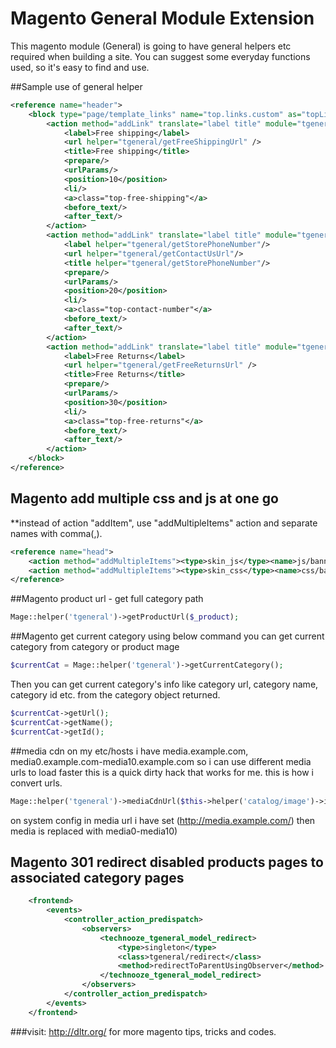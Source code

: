 Magento General Module Extension
================================

This magento module (General) is going to have general helpers etc required when building a site. You can suggest some everyday functions used, so it's easy to find and use.

##Sample use of general helper
```xml
<reference name="header">
	<block type="page/template_links" name="top.links.custom" as="topLinksCustom">
		<action method="addLink" translate="label title" module="tgeneral">
			<label>Free shipping</label>
			<url helper="tgeneral/getFreeShippingUrl" />
			<title>Free shipping</title>
			<prepare/>
			<urlParams/>
			<position>10</position>
			<li/>
			<a>class="top-free-shipping"</a>
			<before_text/>
			<after_text/>
		</action>
		<action method="addLink" translate="label title" module="tgeneral">
			<label helper="tgeneral/getStorePhoneNumber"/>
			<url helper="tgeneral/getContactUsUrl"/>
			<title helper="tgeneral/getStorePhoneNumber"/>
			<prepare/>
			<urlParams/>
			<position>20</position>
			<li/>
			<a>class="top-contact-number"</a>
			<before_text/>
			<after_text/>
		</action>
		<action method="addLink" translate="label title" module="tgeneral">
			<label>Free Returns</label>
			<url helper="tgeneral/getFreeReturnsUrl" />
			<title>Free Returns</title>
			<prepare/>
			<urlParams/>
			<position>30</position>
			<li/>
			<a>class="top-free-returns"</a>
			<before_text/>
			<after_text/>
		</action>
	</block>
</reference>
```

## Magento add multiple css and js at one go
**instead of action "addItem", use "addMultipleItems" action and separate names with comma(,).
```xml
<reference name="head">
	<action method="addMultipleItems"><type>skin_js</type><name>js/banner-1.js,js/banner-2.js</name><params/><if/></action>
	<action method="addMultipleItems"><type>skin_css</type><name>css/banner-1.css,css/banner-2.css</name><params/><if/></action>
</reference>
```

##Magento product url  - get full category path
```php
Mage::helper('tgeneral')->getProductUrl($_product);
```

##Magento get current category
using below command you can get current category from category or product mage
```php
$currentCat = Mage::helper('tgeneral')->getCurrentCategory();
```
Then you can get current category's info like category url, category name, category id etc. from the category object returned.
```php
$currentCat->getUrl();
$currentCat->getName();
$currentCat->getId();
```

##media cdn
on my etc/hosts i have media.example.com, media0.example.com-media10.example.com so i can use different media urls to load faster
this is a quick dirty hack that works for me. this is how i convert urls.
```php
Mage::helper('tgeneral')->mediaCdnUrl($this->helper('catalog/image')->init($_product, 'small_image')->setQuality(100)->resize(300));
```
on system config in media url i have set (http://media.example.com/) then media is replaced with media0-media10)

## Magento 301 redirect disabled products pages to associated category pages
```xml
    <frontend>
        <events>
            <controller_action_predispatch>
                <observers>
                    <technooze_tgeneral_model_redirect>
                        <type>singleton</type>
                        <class>tgeneral/redirect</class>
                        <method>redirectToParentUsingObserver</method>
                    </technooze_tgeneral_model_redirect>
                </observers>
            </controller_action_predispatch>
        </events>
    </frontend>
```

###visit: http://dltr.org/ for more magento tips, tricks and codes.
